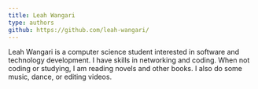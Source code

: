 ```yaml
---
title: Leah Wangari
type: authors
github: https://github.com/leah-wangari/
---
```

Leah Wangari is a computer science student interested in software and technology development. I have skills in networking and coding. When not coding or studying, I am reading novels and other books. I also do some music, dance, or editing videos.